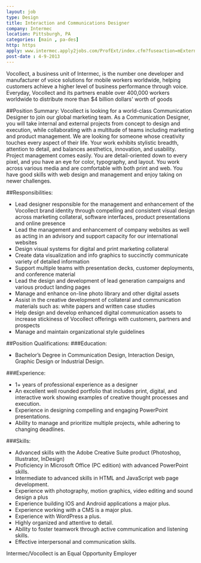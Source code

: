 ```yaml
---
layout: job
type: Design
title: Interaction and Communications Designer
company: Intermec
location: Pittsburgh, PA
categories: [main , pa-des]
http: https
apply: www.intermec.apply2jobs.com/ProfExt/index.cfm?fuseaction=mExternal.showJob&RID=2615&CurrentPage=2
post-date : 4-9-2013
---
```


Vocollect, a business unit of Intermec, is the number one developer and manufacturer of voice solutions for mobile workers worldwide, helping customers achieve a higher level of business performance through voice. Everyday, Vocollect and its partners enable over 400,000 workers worldwide to distribute more than $4 billion dollars' worth of goods

##Position Summary:
Vocollect is looking for a world-class Communication Designer to join our global marketing team. As a Communication Designer, you will take internal and external projects from concept to design and execution, while collaborating with a multitude of teams including marketing and product management. We are looking for someone whose creativity touches every aspect of their life. Your work exhibits stylistic breadth, attention to detail, and balances aesthetics, innovation, and usability. Project management comes easily. You are detail-oriented down to every pixel, and you have an eye for color, typography, and layout. You work across various media and are comfortable with both print and web. You have good skills with web design and management and enjoy taking on newer challenges.

##Responsibilities: 
* Lead designer responsible for the management and enhancement of the Vocollect brand identity through compelling and consistent visual design across marketing collateral, software interfaces, product presentations and online presence
* Lead the management and enhancement of company websites as well as acting in an advisory and support capacity for our international websites
* Design visual systems for digital and print marketing collateral
* Create data visualization and info graphics to succinctly communicate variety of detailed information
* Support multiple teams with presentation decks, customer deployments, and conference material
* Lead the design and development of lead generation campaigns and various product landing pages
* Manage and enhance on-line photo library and other digital assets
* Assist in the creative development of collateral and communication materials such as: white papers and written case studies
* Help design and develop enhanced digital communication assets to increase stickiness of Vocollect offerings with customers, partners and prospects
* Manage and maintain organizational style guidelines

##Position Qualifications:
###Education: 
* Bachelor’s Degree in Communication Design, Interaction Design, Graphic Design or Industrial Design. 

###Experience:
* 1+ years of professional experience as a designer
* An excellent well rounded portfolio that includes print, digital, and interactive work showing examples of creative thought processes and execution.
* Experience in designing compelling and engaging PowerPoint presentations.
* Ability to manage and prioritize multiple projects, while adhering to changing deadlines.

###Skills:
* Advanced skills with the Adobe Creative Suite product (Photoshop, Illustrator, InDesign) 
* Proficiency in Microsoft Office (PC edition) with advanced PowerPoint skills. 
* Intermediate to advanced skills in HTML and JavaScript web page development.
* Experience with photography, motion graphics, video editing and sound design a plus
* Experience building IOS and Android applications a major plus.
* Experience working with a CMS is a major plus.
* Experience with WordPress a plus.
* Highly organized and attentive to detail.
* Ability to foster teamwork through active communication and listening skills.
* Effective interpersonal and communication skills.

Intermec/Vocollect is an Equal Opportunity Employer